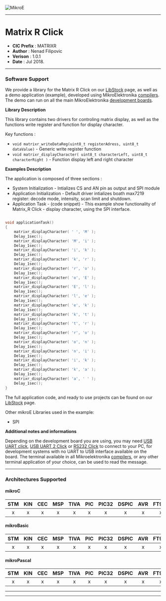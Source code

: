 ![MikroE](http://www.mikroe.com/img/designs/beta/logo_small.png)

---

# Matrix R Click

- **CIC Prefix**  : MATRIXR
- **Author**      : Nenad Filipovic
- **Verison**     : 1.0.1
- **Date**        : Jul 2018.

---

### Software Support

We provide a library for the Matrix R Click on our [LibStock](https://libstock.mikroe.com/projects/view/1852/matrix-r-click) 
page, as well as a demo application (example), developed using MikroElektronika 
[compilers](http://shop.mikroe.com/compilers). The demo can run on all the main 
MikroElektronika [development boards](http://shop.mikroe.com/development-boards).

**Library Description**

This library contains two drivers for controling  matrix display, 
as well as the functions write register and function for display character.

Key functions :

- ``` void matrixr_writeDataReg(uint8_t registerAdress, uint8_t dataValue) ``` - Generic write register function
- ``` void matrixr_displayCharacter( uint8_t characterLeft, uint8_t characterRight ) ``` - Function display left and right character

**Examples Description**

The application is composed of three sections :

- System Initialization - Intializes CS and AN pin as output and SPI module
- Application Initialization - Default driver intializes boath max7219 register: decode mode, intensity, scan limit and shutdown.
- Application Task - (code snippet) - This example show functionality of Matrix_R Click - display character, using the SPI interface.


```.c

void applicationTask()
{
    matrixr_displayCharacter( ' ', 'M' );
    Delay_1sec();
    matrixr_displayCharacter( 'M', 'i' );
    Delay_1sec();
    matrixr_displayCharacter( 'i', 'k' );
    Delay_1sec();
    matrixr_displayCharacter( 'k', 'r' );
    Delay_1sec();
    matrixr_displayCharacter( 'r', 'o' );
    Delay_1sec();
    matrixr_displayCharacter( 'o', 'E' );
    Delay_1sec();
    matrixr_displayCharacter( 'E', 'l' );
    Delay_1sec();
    matrixr_displayCharacter( 'l', 'e' );
    Delay_1sec();
    matrixr_displayCharacter( 'e', 'k' );
    Delay_1sec();
    matrixr_displayCharacter( 'k', 't' );
    Delay_1sec();
    matrixr_displayCharacter( 't', 'r' );
    Delay_1sec();
    matrixr_displayCharacter( 'r', 'o' );
    Delay_1sec();
    matrixr_displayCharacter( 'o', 'n' );
    Delay_1sec();
    matrixr_displayCharacter( 'n', 'i' );
    Delay_1sec();
    matrixr_displayCharacter( 'i', 'k' );
    Delay_1sec();
    matrixr_displayCharacter( 'k', 'a' );
    Delay_1sec();
    matrixr_displayCharacter( 'a', ' ' );
    Delay_1sec();
}

```



The full application code, and ready to use projects can be found on our 
[LibStock](https://libstock.mikroe.com/projects/view/1852/matrix-r-click) page.

Other mikroE Libraries used in the example:

- SPI


**Additional notes and informations**

Depending on the development board you are using, you may need 
[USB UART click](http://shop.mikroe.com/usb-uart-click), 
[USB UART 2 Click](http://shop.mikroe.com/usb-uart-2-click) or 
[RS232 Click](http://shop.mikroe.com/rs232-click) to connect to your PC, for 
development systems with no UART to USB interface available on the board. The 
terminal available in all Mikroelektronika 
[compilers](http://shop.mikroe.com/compilers), or any other terminal application 
of your choice, can be used to read the message.

---
### Architectures Supported

#### mikroC

| STM | KIN | CEC | MSP | TIVA | PIC | PIC32 | DSPIC | AVR | FT90x |
|:-:|:-:|:-:|:-:|:-:|:-:|:-:|:-:|:-:|:-:|
| x | x | x | x | x | x | x | x | x | x |

#### mikroBasic

| STM | KIN | CEC | MSP | TIVA | PIC | PIC32 | DSPIC | AVR | FT90x |
|:-:|:-:|:-:|:-:|:-:|:-:|:-:|:-:|:-:|:-:|
| x | x | x | x | x | x | x | x | x | x |

#### mikroPascal

| STM | KIN | CEC | MSP | TIVA | PIC | PIC32 | DSPIC | AVR | FT90x |
|:-:|:-:|:-:|:-:|:-:|:-:|:-:|:-:|:-:|:-:|
| x | x | x | x | x | x | x | x | x | x |

---
---
